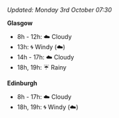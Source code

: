 *Updated: Monday 3rd October 07:30*

**Glasgow**

* 8h - 12h: :cloud: Cloudy
* 13h: :cyclone: Windy (:cloud:)
* 14h - 17h: :cloud: Cloudy
* 18h, 19h: :umbrella: Rainy

**Edinburgh**

* 8h - 17h: :cloud: Cloudy
* 18h, 19h: :cyclone: Windy (:cloud:)
